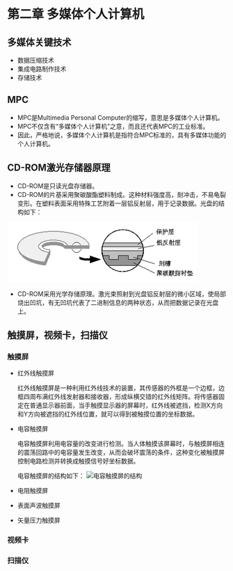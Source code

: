 # 第二章 多媒体个人计算机

## 多媒体关键技术

- 数据压缩技术
- 集成电路制作技术
- 存储技术

## MPC

- MPC是Multimedia Personal Computer的缩写，意思是多媒体个人计算机。
- MPC不仅含有“多媒体个人计算机”之意，而且还代表MPC的工业标准。
- 因此，严格地说，多媒体个人计算机是指符合MPC标准的，具有多媒体功能的个人计算机。

## CD-ROM激光存储器原理

- CD-ROM是只读光盘存储器。
- CD-ROM的片基采用聚碳酸酯塑料制成。这种材料强度高，耐冲击，不易龟裂变形。在塑料表面采用特殊工艺附着一层铝反射层，用于记录数据。光盘的结构如下：

![![](imgs/cd-rom.jpg)](imgs/cd-rom.jpg)
- CD-ROM采用光学存储原理。激光束照射到光盘铝反射层的微小区域，使局部烧出凹坑，有无凹坑代表了二进制信息的两种状态，从而把数据记录在光盘上。

## 触摸屏，视频卡，扫描仪

### 触摸屏

- 红外线触摸屏

    红外线触摸屏是一种利用红外线技术的装置，其传感器的外框是一个边框，边框四周布满红外线发射器和接收器，形成纵横交错的红外线矩阵。将传感器固定在普通显示器前面，当手触摸显示器的屏幕时，红外线被遮挡，检测X方向和Y方向被遮挡的红外线位置，就可以得到被触摸位置的坐标数据。
- 电容触摸屏

    电容触摸屏利用电容量的改变进行检测。当人体触摸该屏幕时，与触摸屏相连的震荡回路中的电容量发生改变，从而会破坏震荡的条件，这种变化被触摸屏控制电路检测并转换成触摸信号好坐标数据。
    
    电容触摸屏的结构如下：
    ![电容触摸屏的结构](imgs/dianron.jpg)
- 电阻触摸屏
- 表面声波触摸屏
- 矢量压力触摸屏

### 视频卡



### 扫描仪